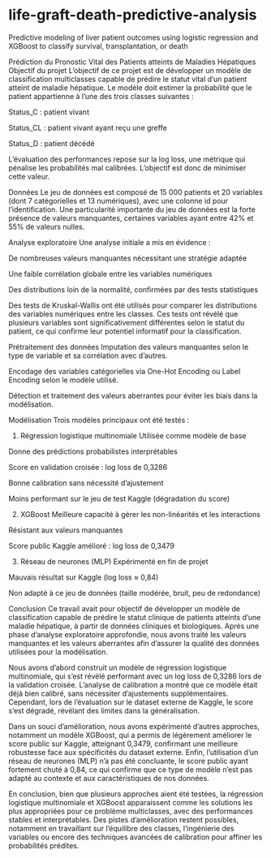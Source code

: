# life-graft-death-predictive-analysis
Predictive modeling of liver patient outcomes using logistic regression and XGBoost to classify survival, transplantation, or death

Prédiction du Pronostic Vital des Patients atteints de Maladies Hépatiques
Objectif du projet
L’objectif de ce projet est de développer un modèle de classification multiclasses capable de prédire le statut vital d’un patient atteint de maladie hépatique. Le modèle doit estimer la probabilité que le patient appartienne à l’une des trois classes suivantes :

Status_C : patient vivant

Status_CL : patient vivant ayant reçu une greffe

Status_D : patient décédé

L’évaluation des performances repose sur la log loss, une métrique qui pénalise les probabilités mal calibrées. L’objectif est donc de minimiser cette valeur.

Données
Le jeu de données est composé de 15 000 patients et 20 variables (dont 7 catégorielles et 13 numériques), avec une colonne id pour l’identification. Une particularité importante du jeu de données est la forte présence de valeurs manquantes, certaines variables ayant entre 42% et 55% de valeurs nulles.

Analyse exploratoire
Une analyse initiale a mis en évidence :

De nombreuses valeurs manquantes nécessitant une stratégie adaptée

Une faible corrélation globale entre les variables numériques

Des distributions loin de la normalité, confirmées par des tests statistiques

Des tests de Kruskal-Wallis ont été utilisés pour comparer les distributions des variables numériques entre les classes. Ces tests ont révélé que plusieurs variables sont significativement différentes selon le statut du patient, ce qui confirme leur potentiel informatif pour la classification.

Prétraitement des données
Imputation des valeurs manquantes selon le type de variable et sa corrélation avec d’autres.

Encodage des variables catégorielles via One-Hot Encoding ou Label Encoding selon le modèle utilisé.

Détection et traitement des valeurs aberrantes pour éviter les biais dans la modélisation.

Modélisation
Trois modèles principaux ont été testés :

1. Régression logistique multinomiale
Utilisée comme modèle de base

Donne des prédictions probabilistes interprétables

Score en validation croisée : log loss de 0,3286

Bonne calibration sans nécessité d’ajustement

Moins performant sur le jeu de test Kaggle (dégradation du score)

2. XGBoost
Meilleure capacité à gérer les non-linéarités et les interactions

Résistant aux valeurs manquantes

Score public Kaggle amélioré : log loss de 0,3479

3. Réseau de neurones (MLP)
Expérimenté en fin de projet

Mauvais résultat sur Kaggle (log loss ≈ 0,84)

Non adapté à ce jeu de données (taille modérée, bruit, peu de redondance)

Conclusion
Ce travail avait pour objectif de développer un modèle de classification capable de prédire le statut clinique de patients atteints d’une maladie hépatique, à partir de données cliniques et biologiques. Après une phase d’analyse exploratoire approfondie, nous avons traité les valeurs manquantes et les valeurs aberrantes afin d’assurer la qualité des données utilisées pour la modélisation.

Nous avons d’abord construit un modèle de régression logistique multinomiale, qui s’est révélé performant avec un log loss de 0,3286 lors de la validation croisée. L’analyse de calibration a montré que ce modèle était déjà bien calibré, sans nécessiter d’ajustements supplémentaires. Cependant, lors de l’évaluation sur le dataset externe de Kaggle, le score s’est dégradé, révélant des limites dans la généralisation.

Dans un souci d’amélioration, nous avons expérimenté d’autres approches, notamment un modèle XGBoost, qui a permis de légèrement améliorer le score public sur Kaggle, atteignant 0,3479, confirmant une meilleure robustesse face aux spécificités du dataset externe. Enfin, l’utilisation d’un réseau de neurones (MLP) n’a pas été concluante, le score public ayant fortement chuté à 0,84, ce qui confirme que ce type de modèle n’est pas adapté au contexte et aux caractéristiques de nos données.

En conclusion, bien que plusieurs approches aient été testées, la régression logistique multinomiale et XGBoost apparaissent comme les solutions les plus appropriées pour ce problème multiclasses, avec des performances stables et interprétables. Des pistes d’amélioration restent possibles, notamment en travaillant sur l’équilibre des classes, l’ingénierie des variables ou encore des techniques avancées de calibration pour affiner les probabilités prédites.
